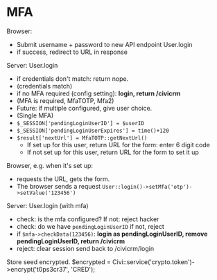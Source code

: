 # MFA

Browser:
- Submit username + password to new API endpoint User.login
- if success, redirect to URL in response

Server: User.login

- if credentials don't match: return nope.
- (credentials match)
- if no MFA required (config setting): **login, return /civicrm**
- (MFA is required, MfaTOTP, Mfa2)
- Future: if multiple configured, give user choice.
- (Single MFA)
- `$_SESSION['pendingLoginUserID'] = $userID`
- `$_SESSION['pendingLoginUserExpires'] = time()+120`
- `$result['nextUrl'] = MfaTOTP::getNextUrl()`
  * If set up for this user, return URL for the form: enter 6 digit code
  * If not set up for this user, return URL for the form to set it up

Browser, e.g. when it's set up:

- requests the URL, gets the form.
- The browser sends a request `User::login()->setMfa('otp')->setValue('123456')`

Server: User.login (with mfa)

- check: is the mfa configured? If not: reject hacker
- check: do we have `pendingLoginUserID` if not, reject
- if `$mfa->checkData(123456)`: **login as pendingLoginUserID, remove
  pendingLoginUserID, return /civicrm**
- reject: clear session send back to /civicrm/login


Store seed encrypted.
$encrypted = Civi::service('crypto.token')->encrypt('t0ps3cr37', 'CRED');
